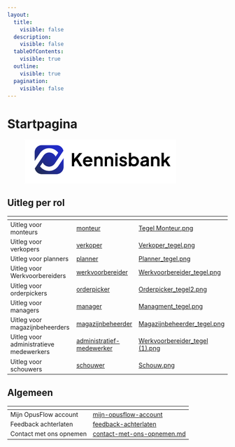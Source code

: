 ```yaml
---
layout:
  title:
    visible: false
  description:
    visible: false
  tableOfContents:
    visible: true
  outline:
    visible: true
  pagination:
    visible: false
---
```


# Startpagina

<figure><img src=".gitbook/assets/Nieuw project (21).png" alt="" width="346"><figcaption></figcaption></figure>

## Uitleg per rol&#x20;

<table data-view="cards"><thead><tr><th></th><th data-hidden data-card-target data-type="content-ref"></th><th data-hidden data-card-cover data-type="files"></th></tr></thead><tbody><tr><td>Uitleg voor monteurs</td><td><a href="uitleg-per-rol/monteur/">monteur</a></td><td><a href=".gitbook/assets/Tegel Monteur.png">Tegel Monteur.png</a></td></tr><tr><td>Uitleg voor verkopers</td><td><a href="uitleg-per-rol/verkoper/">verkoper</a></td><td><a href=".gitbook/assets/Verkoper_tegel.png">Verkoper_tegel.png</a></td></tr><tr><td>Uitleg voor planners</td><td><a href="uitleg-per-rol/planner/">planner</a></td><td><a href=".gitbook/assets/Planner_tegel.png">Planner_tegel.png</a></td></tr><tr><td>Uitleg voor Werkvoorbereiders</td><td><a href="uitleg-per-rol/werkvoorbereider/">werkvoorbereider</a></td><td><a href=".gitbook/assets/Werkvoorbereider_tegel.png">Werkvoorbereider_tegel.png</a></td></tr><tr><td>Uitleg voor orderpickers</td><td><a href="uitleg-per-rol/orderpicker/">orderpicker</a></td><td><a href=".gitbook/assets/Orderpicker_tegel2.png">Orderpicker_tegel2.png</a></td></tr><tr><td>Uitleg voor managers</td><td><a href="uitleg-per-rol/manager/">manager</a></td><td><a href=".gitbook/assets/Managment_tegel.png">Managment_tegel.png</a></td></tr><tr><td>Uitleg voor magazijnbeheerders</td><td><a href="uitleg-per-rol/magazijnbeheerder/">magazijnbeheerder</a></td><td><a href=".gitbook/assets/Magazijnbeheerder_tegel.png">Magazijnbeheerder_tegel.png</a></td></tr><tr><td>Uitleg voor administratieve medewerkers</td><td><a href="uitleg-per-rol/administratief-medewerker/">administratief-medewerker</a></td><td><a href=".gitbook/assets/Werkvoorbereider_tegel (1).png">Werkvoorbereider_tegel (1).png</a></td></tr><tr><td>Uitleg voor schouwers</td><td><a href="uitleg-per-rol/schouwer/">schouwer</a></td><td><a href=".gitbook/assets/Schouw.png">Schouw.png</a></td></tr></tbody></table>

## Algemeen

<table data-view="cards"><thead><tr><th></th><th data-hidden data-card-target data-type="content-ref"></th></tr></thead><tbody><tr><td>Mijn OpusFlow account</td><td><a href="algemeen/mijn-opusflow-account/">mijn-opusflow-account</a></td></tr><tr><td>Feedback achterlaten</td><td><a href="contact/feedback-achterlaten/">feedback-achterlaten</a></td></tr><tr><td>Contact met ons opnemen</td><td><a href="contact/contact-met-ons-opnemen.md">contact-met-ons-opnemen.md</a></td></tr></tbody></table>

